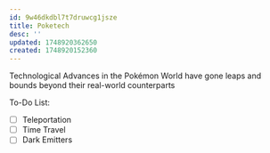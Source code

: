 ```yaml
---
id: 9w46dkdbl7t7druwcg1jsze
title: Poketech
desc: ''
updated: 1748920362650
created: 1748920152360
---
```


Technological Advances in the Pokémon World have gone leaps and bounds beyond their real-world counterparts

To-Do List:

- [ ] Teleportation
- [ ] Time Travel
- [ ] Dark Emitters
